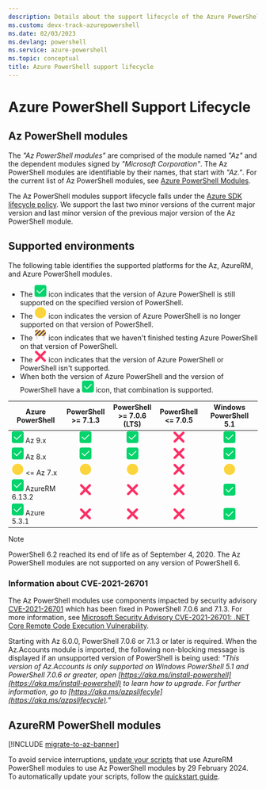 ```yaml
---
description: Details about the support lifecycle of the Azure PowerShell modules
ms.custom: devx-track-azurepowershell
ms.date: 02/03/2023
ms.devlang: powershell
ms.service: azure-powershell
ms.topic: conceptual
title: Azure PowerShell support lifecycle
---
```


# Azure PowerShell Support Lifecycle

## Az PowerShell modules

The _"Az PowerShell modules"_ are comprised of the module named _"Az"_ and the dependent modules
signed by _"Microsoft Corporation"_. The Az PowerShell modules are identifiable by their names, that
start with _"Az."_. For the current list of Az PowerShell modules, see
[Azure PowerShell Modules](https://github.com/Azure/azure-powershell/blob/master/documentation/azure-powershell-modules.md).

The Az PowerShell modules support lifecycle falls under the
[Azure SDK lifecycle policy](https://support.microsoft.com/help/18486). We support the last two
minor versions of the current major version and last minor version of the previous major version of
the Az PowerShell module.

## Supported environments

The following table identifies the supported platforms for the Az, AzureRM, and Azure PowerShell
modules.

- The ![Supported][1] icon indicates that the version of Azure PowerShell is still supported on the
  specified version of PowerShell.
- The ![Out of Support][4] icon indicates the version of Azure PowerShell is no longer supported on
  that version of PowerShell.
- The ![In Test][2] icon indicates that we haven't finished testing Azure PowerShell on that version
  of PowerShell.
- The ![Not Supported][3] icon indicates that the version of Azure PowerShell or PowerShell isn't
  supported.
- When both the version of Azure PowerShell and the version of PowerShell have a ![Supported][1]
  icon, that combination is supported.

|        Azure PowerShell        | PowerShell <br/> >= 7.1.3 | PowerShell <br/> >= 7.0.6 (LTS) | PowerShell <br/> <= 7.0.5 | Windows PowerShell <br/> 5.1 |
| ------------------------------ | :-----------------------: | :-----------------------------: | :-----------------------: | :--------------------------: |
| ![Supported][1] Az 9.x         |      ![Supported][1]      |         ![Supported][1]         |    ![Not Supported][3]    |       ![Supported][1]        |
| ![Supported][1] Az 8.x         |      ![Supported][1]      |         ![Supported][1]         |    ![Not Supported][3]    |       ![Supported][1]        |
| ![Out of Support][4] <= Az 7.x |   ![Out of Support][4]    |      ![Out of Support][4]       |    ![Not Supported][3]    |     ![Out of Support][4]     |
| ![Supported][1] AzureRM 6.13.2 |    ![Not Supported][3]    |       ![Not Supported][3]       |    ![Not Supported][3]    |       ![Supported][1]        |
| ![Supported][1] Azure 5.3.1    |    ![Not Supported][3]    |       ![Not Supported][3]       |    ![Not Supported][3]    |       ![Supported][1]        |

> [!NOTE]
> PowerShell 6.2 reached its end of life as of September 4, 2020. The Az PowerShell modules are not
> supported on any version of PowerShell 6.

### Information about CVE-2021-26701

The Az PowerShell modules use components impacted by security advisory
[CVE-2021-26701](https://msrc.microsoft.com/update-guide/vulnerability/CVE-2021-26701) which has
been fixed in PowerShell 7.0.6 and 7.1.3. For more information, see
[Microsoft Security Advisory CVE-2021-26701: .NET Core Remote Code Execution Vulnerability](https://github.com/PowerShell/Announcements/issues/23).

Starting with Az 6.0.0, PowerShell 7.0.6 or 7.1.3 or later is required. When the Az.Accounts module
is imported, the following non-blocking message is displayed if an unsupported version of PowerShell
is being used: _"This version of Az.Accounts is only supported on Windows PowerShell 5.1 and
PowerShell 7.0.6 or greater, open
[https://aka.ms/install-powershell](https://aka.ms/install-powershell) to learn how to upgrade. For
further information, go to [https://aka.ms/azpslifecyle](https://aka.ms/azpslifecycle)."_

## AzureRM PowerShell modules

[!INCLUDE [migrate-to-az-banner](../../includes/migrate-to-az-banner.md)]

To avoid service interruptions, [update your scripts](https://aka.ms/azpsmigrate) that use AzureRM
PowerShell modules to use Az PowerShell modules by 29 February 2024. To automatically update your
scripts, follow the
[quickstart guide](/powershell/azure/quickstart-migrate-azurerm-to-az-automatically).

<!-- link references -->
[1]: ../../media/shared/check-mark-button_2705.svg
[2]: ../../media/shared/construction-sign_1f6a7.svg
[3]: ../../media/shared/cross-mark_274c.svg
[4]: ../../media/shared/large-yellow-circle_1f7e1.svg
